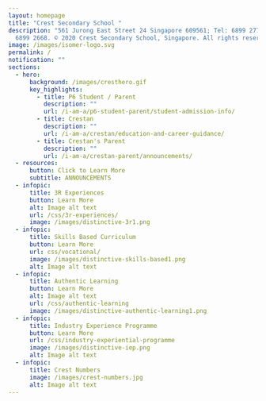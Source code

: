 ```yaml
---
layout: homepage
title: "Crest Secondary School "
description: "561 Jurong East Street 24 Singapore 609561; Tel: 6899 2779; Fax:
  6899 2668. © 2020 Crest Secondary School, Singapore. All rights reserved."
image: /images/isomer-logo.svg
permalink: /
notification: ""
sections:
  - hero:
      background: /images/cresthero.gif
      key_highlights:
        - title: P6 Student / Parent
          description: ""
          url: /i-am-a/p6-student-parent/student-admission-info/
        - title: Crestan
          description: ""
          url: /i-am-a/crestan/education-and-career-guidance/
        - title: Crestan's Parent
          description: ""
          url: /i-am-a/crestan-parent/announcements/
  - resources:
      button: Click to Learn More
      subtitle: ANNOUNCEMENTS
  - infopic:
      title: 3R Experiences
      button: Learn More
      alt: Image alt text
      url: /css/3r-experiences/
      image: /images/distinctive-3r1.png
  - infopic:
      title: Skills Based Curriculum
      button: Learn More
      url: css/vocational/
      image: /images/distinctive-skills-based1.png
      alt: Image alt text
  - infopic:
      title: Authentic Learning
      button: Learn More
      alt: Image alt text
      url: /css/authentic-learning
      image: /images/distinctive-authentic-learning1.png
  - infopic:
      title: Industry Experience Programme
      button: Learn More
      url: /css/industry-experiential-programme
      image: /images/distinctive-iep.png
      alt: Image alt text
  - infopic:
      title: Crest Numbers
      image: /images/crest-numbers.jpg
      alt: Image alt text
---
```

